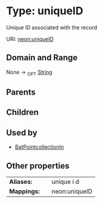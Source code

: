 
# Type: uniqueID


Unique ID associated with the record

URI: [neon:uniqueID](https://data.neonscience.org/uniqueID)


## Domain and Range

None ->  <sub>OPT</sub> [String](types/String.md)

## Parents


## Children


## Used by

 * [BatPointcollectionIn](BatPointcollectionIn.md)

## Other properties

|  |  |  |
| --- | --- | --- |
| **Aliases:** | | unique i d |
| **Mappings:** | | neon:uniqueID |

